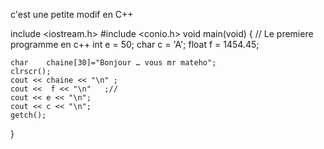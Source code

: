 c'est une petite modif en C++

include <iostream.h>
#include <conio.h>
void main(void)
{
	// Le premiere programme en c++
	int e = 50;
	char	c = 'A';
	float f = 1454.45;

	char	chaine[30]="Bonjour … vous mr mateho";
	clrscr();
	cout << chaine << "\n" ;
	cout <<  f << "\n" 	 ;// 
	cout << e << "\n";
	cout << c << "\n";
	getch();		

}     
